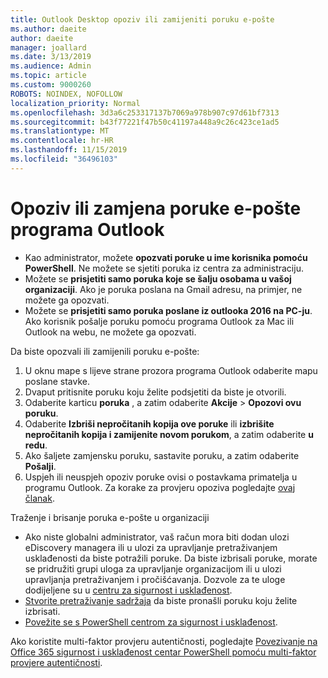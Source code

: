 ```yaml
---
title: Outlook Desktop opoziv ili zamijeniti poruku e-pošte
ms.author: daeite
author: daeite
manager: joallard
ms.date: 3/13/2019
ms.audience: Admin
ms.topic: article
ms.custom: 9000260
ROBOTS: NOINDEX, NOFOLLOW
localization_priority: Normal
ms.openlocfilehash: 3d3a6c253317137b7069a978b907c97d61bf7313
ms.sourcegitcommit: b43f77221f47b50c41197a448a9c26c423ce1ad5
ms.translationtype: MT
ms.contentlocale: hr-HR
ms.lasthandoff: 11/15/2019
ms.locfileid: "36496103"
---
```

# <a name="recall-or-replace-an-outlook-email-message"></a>Opoziv ili zamjena poruke e-pošte programa Outlook

- Kao administrator, možete **opozvati poruke u ime korisnika pomoću PowerShell**. Ne možete se sjetiti poruka iz centra za administraciju.
- Možete se **prisjetiti samo poruka koje se šalju osobama u vašoj organizaciji**. Ako je poruka poslana na Gmail adresu, na primjer, ne možete ga opozvati.
- Možete se **prisjetiti samo poruka poslane iz outlooka 2016 na PC-ju**. Ako korisnik pošalje poruku pomoću programa Outlook za Mac ili Outlook na webu, ne možete ga opozvati.

Da biste opozvali ili zamijenili poruku e-pošte:

1. U oknu mape s lijeve strane prozora programa Outlook odaberite mapu poslane stavke.
1. Dvaput pritisnite poruku koju želite podsjetiti da biste je otvorili.
1. Odaberite karticu **poruka** , a zatim odaberite **Akcije** > **Opozovi ovu poruku**.
1. Odaberite **Izbriši nepročitanih kopija ove poruke** ili **izbrišite nepročitanih kopija i zamijenite novom porukom**, a zatim odaberite **u redu**.
1. Ako šaljete zamjensku poruku, sastavite poruku, a zatim odaberite **Pošalji**.
1. Uspjeh ili neuspjeh opoziv poruke ovisi o postavkama primatelja u programu Outlook. Za korake za provjeru opoziva pogledajte [ovaj članak](https://support.office.com/article/35027f88-d655-4554-b4f8-6c0729a723a0).

Traženje i brisanje poruka e-pošte u organizaciji

- Ako niste globalni administrator, vaš račun mora biti dodan ulozi eDiscovery managera ili u ulozi za upravljanje pretraživanjem usklađenosti da biste potražili poruke. Da biste izbrisali poruke, morate se pridružiti grupi uloga za upravljanje organizacijom ili u ulozi upravljanja pretraživanjem i pročišćavanja. Dozvole za te uloge dodijeljene su u [centru za sigurnost i usklađenost](https://go.microsoft.com/fwlink/?linkid=2083731).
- [Stvorite pretraživanje sadržaja](https://docs.microsoft.com/office365/securitycompliance/content-search) da biste pronašli poruku koju želite izbrisati.
- [Povežite se s PowerShell centrom za sigurnost i usklađenost](https://docs.microsoft.com/powershell/exchange/office-365-scc/connect-to-scc-powershell/connect-to-scc-powershell?view=exchange-ps).

Ako koristite multi-faktor provjeru autentičnosti, pogledajte [Povezivanje na Office 365 sigurnost i usklađenost centar PowerShell pomoću multi-faktor provjere autentičnosti](https://docs.microsoft.com/powershell/exchange/office-365-scc/connect-to-scc-powershell/mfa-connect-to-scc-powershell?view=exchange-ps).